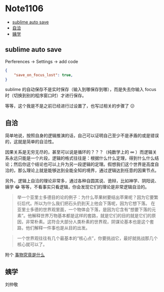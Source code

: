 # Note1106

<!-- MarkdownTOC -->

- [sublime auto save](#sublime-auto-save)
- [自洽](#自洽)
- [姨学](#姨学)

<!-- /MarkdownTOC -->

## sublime auto save

Perferences -> Settings -> add code

```json
{
    "save_on_focus_lost": true,
}
```

sublime 的自动保存不是实时保存（输入到哪保存到哪），而是失去你输入 focus 时（切换到别的程序窗口时）才进行保存。

等等，这个我是不是之前已经进行过设置了，也写过相关的步骤了 :confused:

## 自洽

简单地说，按照自身的逻辑推演的话，自己可以证明自己至少不是矛盾的或是错误的，这就是简单的自洽性。

因果关系是无穷无尽的，甚至可以说是循环的？？？（纯数学上的 ∞ ）而逻辑关系永远只能是一个片段，逻辑的格式往往是：根据什么什么定理，得到什么什么结论；然后你这个结论也可以上升为另一段逻辑的定理。假想我们这个世界是高度自洽的，那么理论上就是能够达到全能全知的境界，通过逻辑达到任意的因果节点。

另外，逻辑上自洽的理论非常多，通过各种自圆其说、诡辩，比如神学、阴阳说、姨学 :joy: 等等，不看事实只看逻辑，你会发现它们的理论是非常逻辑自洽的。

> 举一个亚里士多德目的论的例子：为什么苹果树要结出苹果呢？因为它要繁衍后代。所以为什么我们把石头扔到天上他会下落呢，因为它想下落。 在亚里士多德的世界观里面，一个物体会下落，是因为它含有“想要下落的元素”。他解释世界万物基本都是这样的套路，就是它们的目的就是它们的原因，非常朴素。这符合大部分人类朴素的世界观，阴谋论基本也是这个套路，他们解释一件事也是从目的出发。

>一个世界观往往有几个最基本的“核心点”，你要挑战它，最好就挑战那几个核心就可以了。

附个 [事物究竟是什么](https://www.bilibili.com/video/av5066328)

## 姨学

刘仲敬


